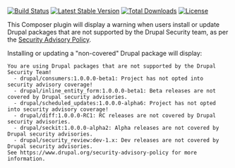 [![Build Status](https://travis-ci.org/grasmash/drupal-security-warning.svg?branch=master)](https://travis-ci.org/grasmash/drupal-security-warning) [![Latest Stable Version](https://poser.pugx.org/grasmash/drupal-security-warning/v/stable)](https://packagist.org/packages/grasmash/drupal-security-warning) [![Total Downloads](https://poser.pugx.org/grasmash/drupal-security-warning/downloads)](https://packagist.org/packages/grasmash/drupal-security-warning) [![License](https://poser.pugx.org/grasmash/drupal-security-warning/license)](https://packagist.org/packages/grasmash/drupal-security-warning)

This Composer plugin will display a warning when users install or update Drupal packages that are not supported by the Drupal Security team, as per the [Security Advisory Policy](https://www.drupal.org/security-advisory-policy).

Installing or updating a "non-covered" Drupal package will display:

    You are using Drupal packages that are not supported by the Drupal Security Team!
      - drupal/consumers:1.0.0.0-beta1: Project has not opted into security advisory coverage!
      - drupal/inline_entity_form:1.0.0.0-beta1: Beta releases are not covered by Drupal security advisories.
      - drupal/scheduled_updates:1.0.0.0-alpha6: Project has not opted into security advisory coverage!
      - drupal/diff:1.0.0.0-RC1: RC releases are not covered by Drupal security advisories.
      - drupal/seckit:1.0.0.0-alpha2: Alpha releases are not covered by Drupal security advisories.
      - drupal/security_review:dev-1.x: Dev releases are not covered by Drupal security advisories.
    See https://www.drupal.org/security-advisory-policy for more information.

